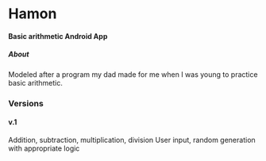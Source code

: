 # Hamon

#### Basic arithmetic Android App

##### About

Modeled after a program my dad made for me when I was young to practice basic arithmetic.

### Versions

#### v.1

Addition, subtraction, multiplication, division
User input, random generation with appropriate logic
